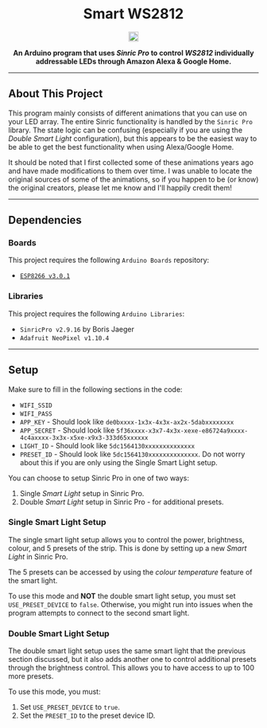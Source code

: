 <h1 align="center">Smart WS2812</h1>
<p align="center">
  <a href="https://github.com/JGBMichalski/Kijiji-Scraper"><img alt="Github Hits" src="https://hits.seeyoufarm.com/api/count/incr/badge.svg?url=https%3A%2F%2Fgithub.com%2FJGBMichalski%2FSmart-WS2812&count_bg=%2379C83D&title_bg=%23555555&icon=github.svg&icon_color=%23E7E7E7&title=Hits&edge_flat=false" height="20"/></a>
</p>
<p align="center">
  <b>
  An Arduino program that uses <i>Sinric Pro</i> to control <i>WS2812</i> individually addressable LEDs through Amazon Alexa & Google Home.
  </b>
  
<br />

---

## About This Project

This program mainly consists of different animations that you can use on your LED array. The entire Sinric functionality is handled by the `Sinric Pro` library. The state logic can be confusing (especially if you are using the *Double Smart Light* configuration), but this appears to be the easiest way to be able to get the best functionality when using Alexa/Google Home.

It should be noted that I first collected some of these animations years ago and have made modifications to them over time. I was unable to locate the original sources of some of the animations, so if you happen to be (or know) the original creators, please let me know and I'll happily credit them!

---

## Dependencies

### Boards

This project requires the following `Arduino Boards` repository: 

* [`ESP8266 v3.0.1`](https://github.com/esp8266/Arduino)

### Libraries

This project requires the following `Arduino Libraries`: 

* `SinricPro v2.9.16` by Boris Jaeger
* `Adafruit NeoPixel v1.10.4`

---

## Setup

Make sure to fill in the following sections in the code:
- `WIFI_SSID`
- `WIFI_PASS`
- `APP_KEY` - Should look like `de0bxxxx-1x3x-4x3x-ax2x-5dabxxxxxxxx`
- `APP_SECRET` - Should look like `5f36xxxx-x3x7-4x3x-xexe-e86724a9xxxx-4c4axxxx-3x3x-x5xe-x9x3-333d65xxxxxx`
- `LIGHT_ID` - Should look like `5dc1564130xxxxxxxxxxxxxx`
- `PRESET_ID` - Should look like `5dc1564130xxxxxxxxxxxxxx`. Do not worry about this if you are only using the Single Smart Light setup.

You can choose to setup Sinric Pro in one of two ways:
1. Single *Smart Light* setup in Sinric Pro.
2. Double *Smart Light* setup in Sinric Pro - for additional presets.

### Single Smart Light Setup
The single smart light setup allows you to control the power, brightness, colour, and 5 presets of the strip. This is done by setting up a new *Smart Light* in Sinric Pro. 

The 5 presets can be accessed by using the *colour temperature* feature of the smart light. 

To use this mode and **NOT** the double smart light setup, you must set `USE_PRESET_DEVICE` to `false`. Otherwise, you might run into issues when the program attempts to connect to the second smart light.

### Double Smart Light Setup
The double smart light setup uses the same smart light that the previous section discussed, but it also adds another one to control additional presets through the brightness control. This allows you to have access to up to 100 more presets. 

To use this mode, you must:
1. Set `USE_PRESET_DEVICE` to `true`.
2. Set the `PRESET_ID` to the preset device ID.

